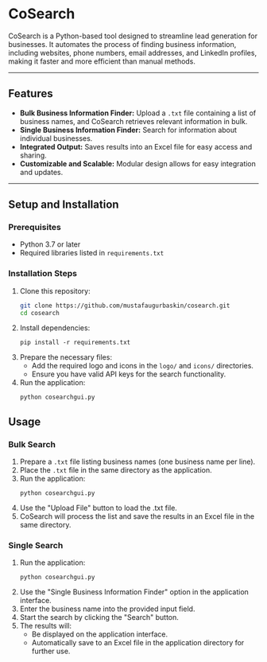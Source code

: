# CoSearch

CoSearch is a Python-based tool designed to streamline lead generation for businesses. It automates the process of finding business information, including websites, phone numbers, email addresses, and LinkedIn profiles, making it faster and more efficient than manual methods.

---

## Features

- **Bulk Business Information Finder:** Upload a `.txt` file containing a list of business names, and CoSearch retrieves relevant information in bulk.
- **Single Business Information Finder:** Search for information about individual businesses.
- **Integrated Output:** Saves results into an Excel file for easy access and sharing.
- **Customizable and Scalable:** Modular design allows for easy integration and updates.

---

## Setup and Installation

### Prerequisites

- Python 3.7 or later
- Required libraries listed in `requirements.txt`

### Installation Steps

1. Clone this repository:
   ```bash
   git clone https://github.com/mustafaugurbaskin/cosearch.git
   cd cosearch
   ```
2. Install dependencies:
   ```
   pip install -r requirements.txt
   ```
3. Prepare the necessary files:
   - Add the required logo and icons in the `logo/` and `icons/` directories.
   - Ensure you have valid API keys for the search functionality.
4. Run the application:
   ```
   python cosearchgui.py
   ```

## Usage

### Bulk Search
1. Prepare a `.txt` file listing business names (one business name per line).
2. Place the `.txt` file in the same directory as the application.
3. Run the application:
   ```
   python cosearchgui.py
   ```
4. Use the "Upload File" button to load the .txt file.
5. CoSearch will process the list and save the results in an Excel file in the same directory.

### Single Search

1. Run the application:
   ```
   python cosearchgui.py
   ```
2. Use the "Single Business Information Finder" option in the application interface.
3. Enter the business name into the provided input field.
4. Start the search by clicking the "Search" button.
5. The results will:
   - Be displayed on the application interface.
   - Automatically save to an Excel file in the application directory for further use.
